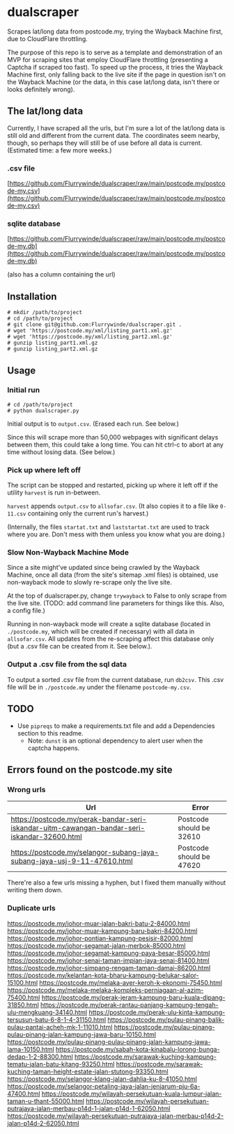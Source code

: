 # dualscraper
Scrapes lat/long data from postcode.my, trying the Wayback Machine first, due to CloudFlare throttling.

The purpose of this repo is to serve as a template and demonstration of an MVP for scraping sites that employ CloudFlare throttling (presenting a Captcha if scraped too fast). To speed up the process, it tries the Wayback Machine first, only falling back to the live site if the page in question isn't on the Wayback Machine (or the data, in this case lat/long data, isn't there or looks definitely wrong).

## The lat/long data
Currently, I have scraped all the urls, but I'm sure a lot of the lat/long data is still old and different from the current data. The coordinates seem nearby, though, so perhaps they will still be of use before all data is current. (Estimated time: a few more weeks.)

### .csv file
[https://github.com/Flurrywinde/dualscraper/raw/main/postcode.my/postcode-my.csv](https://github.com/Flurrywinde/dualscraper/raw/main/postcode.my/postcode-my.csv)

### sqlite database
[https://github.com/Flurrywinde/dualscraper/raw/main/postcode.my/postcode-my.db](https://github.com/Flurrywinde/dualscraper/raw/main/postcode.my/postcode-my.db)

(also has a column containing the url)

## Installation
```
# mkdir /path/to/project
# cd /path/to/project
# git clone git@github.com:Flurrywinde/dualscraper.git .
# wget 'https://postcode.my/xml/listing_part1.xml.gz'
# wget 'https://postcode.my/xml/listing_part2.xml.gz'
# gunzip listing_part1.xml.gz
# gunzip listing_part2.xml.gz
```

## Usage
### Initial run
```
# cd /path/to/project
# python dualscraper.py
```
Initial output is to `output.csv`. (Erased each run. See below.)

Since this will scrape more than 50,000 webpages with significant delays between them, this could take a long time. You can hit ctrl-c to abort at any time without losing data. (See below.)

### Pick up where left off
The script can be stopped and restarted, picking up where it left off if the utility `harvest` is run in-between.

`harvest` appends `output.csv` to `allsofar.csv`. (It also copies it to a file like `0-11.csv` containing only the current run's harvest.)

(Internally, the files `startat.txt` and `laststartat.txt` are used to track where you are. Don't mess with them unless you know what you are doing.)

### Slow Non-Wayback Machine Mode
Since a site might've updated since being crawled by the Wayback Machine, once all data (from the site's sitemap .xml files) is obtained, use non-wayback mode to slowly re-scrape only the live site.

At the top of dualscraper.py, change `trywayback` to False to only scrape from the live site. (TODO: add command line parameters for things like this. Also, a config file.)

Running in non-wayback mode will create a sqlite database (located in `./postcode.my`, which will be created if necessary) with all data in `allsofar.csv`. All updates from the re-scraping affect this database only (but a .csv file can be created from it. See below.).

### Output a .csv file from the sql data
To output a sorted .csv file from the current database, run `db2csv`. This .csv file will be in `./postcode.my` under the filename `postcode-my.csv`.

## TODO
* Use `pipreqs` to make a requirements.txt file and add a Dependencies section to this readme.
	* Note: `dunst` is an optional dependency to alert user when the captcha happens.

## Errors found on the postcode.my site
### Wrong urls
| Url                                                                                          | Error                    |
| -------------------------------------------------------------------------------------------- | ------------------------ |
| https://postcode.my/perak-bandar-seri-iskandar-uitm-cawangan-bandar-seri-iskandar-32600.html | Postcode should be 32610 |
| https://postcode.my/selangor-subang-jaya-subang-jaya-usj-9-11-47610.html                     | Postcode should be 47620 |

There're also a few urls missing a hyphen, but I fixed them manually without writing them down.

### Duplicate urls
https://postcode.my/johor-muar-jalan-bakri-batu-2-84000.html
https://postcode.my/johor-muar-kampung-baru-bakri-84200.html
https://postcode.my/johor-pontian-kampung-pesisir-82000.html
https://postcode.my/johor-segamat-jalan-merbok-85000.html
https://postcode.my/johor-segamat-kampung-paya-besar-85000.html
https://postcode.my/johor-senai-taman-impian-jaya-senai-81400.html
https://postcode.my/johor-simpang-rengam-taman-damai-86200.html
https://postcode.my/kelantan-kota-bharu-kampung-belukar-salor-15100.html
https://postcode.my/melaka-ayer-keroh-k-ekonomi-75450.html
https://postcode.my/melaka-melaka-kompleks-perniagaan-al-azim-75400.html
https://postcode.my/perak-jeram-kampung-baru-kuala-dipang-31850.html
https://postcode.my/perak-rantau-panjang-kampung-tengah-ulu-mengkuang-34140.html
https://postcode.my/perak-ulu-kinta-kampung-tersusun-batu-6-8-1-4-31150.html
https://postcode.my/pulau-pinang-balik-pulau-pantai-acheh-mk-1-11010.html
https://postcode.my/pulau-pinang-pulau-pinang-jalan-kampung-jawa-baru-10150.html
https://postcode.my/pulau-pinang-pulau-pinang-jalan-kampung-jawa-lama-10150.html
https://postcode.my/sabah-kota-kinabalu-lorong-bunga-dedap-1-2-88300.html
https://postcode.my/sarawak-kuching-kampung-tematu-jalan-batu-kitang-93250.html
https://postcode.my/sarawak-kuching-taman-height-estate-jalan-stutong-93350.html
https://postcode.my/selangor-klang-jalan-dahlia-ku-8-41050.html
https://postcode.my/selangor-petaling-jaya-jalan-jenjarum-pju-6a-47400.html
https://postcode.my/wilayah-persekutuan-kuala-lumpur-jalan-taman-u-thant-55000.html
https://postcode.my/wilayah-persekutuan-putrajaya-jalan-merbau-p14d-1-jalan-p14d-1-62050.html
https://postcode.my/wilayah-persekutuan-putrajaya-jalan-merbau-p14d-2-jalan-p14d-2-62050.html
